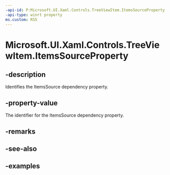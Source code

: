 ```yaml
---
-api-id: P:Microsoft.UI.Xaml.Controls.TreeViewItem.ItemsSourceProperty
-api-type: winrt property
ms.custom: RS5
---
```

<!-- Property syntax.
public DependencyProperty ItemsSourceProperty { get; }
-->

# Microsoft.UI.Xaml.Controls.TreeViewItem.ItemsSourceProperty


## -description

Identifies the ItemsSource dependency property.


## -property-value

The identifier for the ItemsSource dependency property.


## -remarks


## -see-also


## -examples


